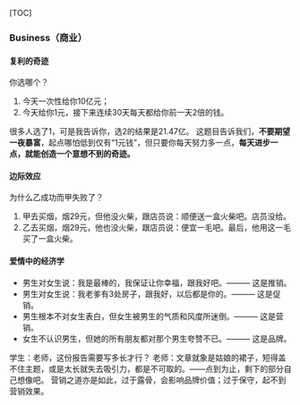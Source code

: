 [TOC]

### Business（商业） 

#### 复利的奇迹
你选哪个？

1. 今天一次性给你10亿元；
2. 今天给你1元，接下来连续30天每天都给你前一天2倍的钱。

很多人选了1，可是我告诉你，选2的结果是21.47亿。
这题目告诉我们，**不要期望一夜暴富**，起点哪怕低到仅有“1元钱”，但只要你每天努力多一点，**每天进步一点，就能创造一个意想不到的奇迹。**

#### 边际效应
为什么乙成功而甲失败了？

1. 甲去买烟，烟29元，但他没火柴，跟店员说：顺便送一盒火柴吧。店员没给。
2. 乙去买烟，烟29元，他也没火柴，跟店员说：便宜一毛吧。最后，他用这一毛买了一盒火柴。


#### 爱情中的经济学
* 男生对女生说：我是最棒的，我保证让你幸福，跟我好吧。——— 这是推销。
* 男生对女生说：我老爹有3处房子，跟我好，以后都是你的。——— 这是促销。
* 男生根本不对女生表白，但女生被男生的气质和风度所迷倒。——— 这是营销。
* 女生不认识男生，但她的所有朋友都对那个男生夸赞不已。——— 这是品牌。


学生：老师，这份报告需要写多长才行？
老师：文章就象是姑娘的裙子，短得盖不住主题，或是太长就失去吸引力，都是不可取的。——点到为止，剩下的部分自己想像吧。
营销之道亦是如此，过于露骨，会影响品牌价值；过于保守，起不到营销效果。

